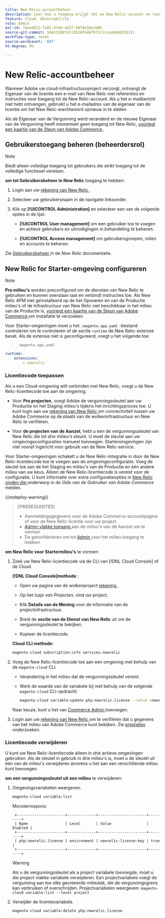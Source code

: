 ```yaml
---
title: New Relic-accountbeheer
description: Leer hoe u toegang krijgt tot uw New Relic-account en toegang, integratie en het gebruik van tools voor uw Adobe Commerce kunt beheren voor een cloud-infrastructuurproject.
feature: Cloud, Observability
role: Admin
exl-id: 7aeedd12-7a81-47eb-a82f-3079e16ecb06
source-git-commit: 5b633108f4113b26f6487073c1ccedebb632b111
workflow-type: tm+mt
source-wordcount: '687'
ht-degree: 0%

---
```


# New Relic-accountbeheer

Wanneer Adobe uw cloud-infrastructuurproject verzorgt, ontvangt de Eigenaar van de licentie een e-mail van New Relic met referenties en instructies voor toegang tot de New Relic-account. Als u het e-mailbericht niet hebt ontvangen, gebruikt u het e-mailadres van de eigenaar van de licentie om het New Relic-wachtwoord opnieuw in te stellen.

Als de Eigenaar van de Vergunning werd veranderd en de nieuwe Eigenaar van de Vergunning heeft momenteel geen toegang tot New Relic, [ voorlegt een kaartje van de Steun van Adobe Commerce ](https://experienceleague.adobe.com/docs/commerce-knowledge-base/kb/help-center-guide/magento-help-center-user-guide.html#submit-ticket).

## Gebruikerstoegang beheren (beheerdersrol)

>[!NOTE]
>
>Biedt alleen volledige toegang tot gebruikers die strikt toegang tot de volledige functieset vereisen.

**om tot Gebruikersbeheer in New Relic** toegang te hebben:

1. Login aan uw [ rekening van New Relic ](https://login.newrelic.com/login).

1. Selecteer uw gebruikersnaam in de navigatie linksonder.

1. Klik op **[!UICONTROL Administration]** en selecteer een van de volgende opties in de lijst:

   - **[!UICONTROL User management]** om een gebruiker toe te voegen en actieve gebruikers en uitnodigingen in behandeling te beheren.

   - **[!UICONTROL Access management]** om gebruikersgroepen, rollen en accounts te beheren.

Zie [ Gebruikersbeheer ](https://docs.newrelic.com/docs/accounts/accounts-billing/new-relic-one-user-management/user-management-ui-and-tasks/) in de _New Relic_ documentatie.

## New Relic for Starter-omgeving configureren

>[!NOTE]
>
>**Pro milieu&#39;s** worden preconfigured om de diensten van New Relic te gebruiken en kunnen overslaan laat en verbindt instructies toe. Als New Relic APM niet geïnstalleerd op de het Opvoeren en van de Productie milieu&#39;s of de Infrastructuur van New Relic niet beschikbaar in het milieu van de Productie is, [ voorlegt een kaartje van de Steun van Adobe Commerce ](https://experienceleague.adobe.com/docs/commerce-knowledge-base/kb/help-center-guide/magento-help-center-user-guide.html#submit-ticket) om installatie te verzoeken.

Voor Starter-omgevingen moet u het `.magento.app.yaml` -bestand controleren om te controleren of de sectie `runtime` de New Relic-extensie bevat. Als de extensie niet is geconfigureerd, voegt u het volgende toe:

> `.magento.app.yaml`

```yaml
runtime:
    extensions:
        - newrelic
```

### Licentiecode toepassen

Als u een Cloud-omgeving wilt verbinden met New Relic, voegt u de New Relic-licentiecode toe aan de omgeving.

- Voor **Pro projecten**, voegt Adobe de vergunningssleutel aan uw Productie en het Staging milieu&#39;s tijdens het inrichtingsproces toe. U kunt login aan uw [ rekening van New Relic ](https://login.newrelic.com/login) om connectiviteit tussen uw Adobe Commerce op de plaats van de wolkeninfrastructuur en New Relic te verifiëren.

- Voor **de projecten van de Aanzet**, hebt u een de vergunningssleutel van New Relic die tot _drie_ milieu&#39;s steunt. U moet de sleutel aan uw omgevingsconfiguraties manueel toevoegen. Starteromgevingen zijn niet vooraf ingericht voor gebruik van de New Relic-service.

Voor Starter-omgevingen schakelt u de New Relic-integratie in door de New Relic-licentiecode toe te voegen aan de omgevingsconfiguratie. Voeg de sleutel toe aan de het Staging en milieu&#39;s van de Productie en één andere milieu van uw keus. Alleen de New Relic-licentiecode is vereist voor de configuratie. U kunt informatie over extra configuratieopties in [ New Relic vinden die ](https://experienceleague.adobe.com/docs/commerce-admin/config/general/new-relic-reporting.html) onderwerp in de _Gids van de Gebruiker van Adobe Commerce_ melden.

{{redeploy-warning}}

>[!PREREQUISITES]
>
>- Aanmeldingsgegevens voor de Adobe Commerce-accountpagina of voor de New Relic-licentie voor uw project
>- [ Admin-vlakke toegang ](../project/user-access.md) aan de milieu&#39;s van de Aanzet om te vormen
>- De geloofsbrieven om tot [ Admin ](https://experienceleague.adobe.com/docs/commerce-admin/systems/user-accounts/permissions.html) voor het milieu toegang te hebben

**om New Relic voor Startermilieu&#39;s** te vormen:

1. Zoek uw New Relic-licentiecode via de CLI van [!DNL Cloud Console] of de Cloud.

   **[!DNL Cloud Console]methode** :

   - Open uw pagina van de wolkenproject [ rekening ](https://accounts.magento.cloud/user).

   - Op het _lusje van Projecten_, vind uw project.

   - Klik **Details van de Mening** voor de informatie van de projectinfrastructuur.

   - Breid de **sectie van de Dienst van New Relic** uit om de vergunningssleutel te bekijken.

   - Kopieer de licentiecode.

   **Cloud CLI methode**:

   ```bash
   magento-cloud subscription:info services.newrelic
   ```

1. Voeg de New Relic-licentiecode toe aan een omgeving met behulp van de `magento-cloud` CLI.

   - Verandering in het milieu dat de vergunningssleutel vereist.
   - Werk de waarde van de variabele bij met behulp van de volgende `magento-cloud` CLI-opdracht:

     ```bash
     magento-cloud variable:update php:newrelic.license --value <newrelic-license-key>
     ```

   Naar keuze, kunt u het van [ Commerce Admin ](https://experienceleague.adobe.com/docs/commerce-admin/start/reporting/new-relic-reporting.html#step-3%3A-configure-your-store) toevoegen.

1. Login aan uw [ rekening van New Relic ](https://login.newrelic.com/login) om te verifiëren dat u gegevens van het milieu van Adobe Commerce kunt bekijken. Zie [ prestaties ](investigate-performance.md) onderzoeken.

### Licentiecode verwijderen

U kunt uw New Relic-licentiecode alleen in drie actieve omgevingen gebruiken. Als de sleutel in gebruik in drie milieu&#39;s is, moet u de sleutel uit één van de milieu&#39;s verwijderen alvorens u het aan een verschillende milieu kunt toevoegen.

**om een vergunningssleutel uit een milieu** te verwijderen:

1. Omgevingsvariabelen weergeven.

   ```bash
   magento-cloud variable:list
   ```

   Monsterrespons:

   ```
    +----------------------+-------------+----------------------+---------+
    | Name                 | Level       | Value                | Enabled |
    +----------------------+-------------+----------------------+---------+
    | php:newrelic.license | environment | newrelic-license-key | true    |
    +----------------------+-------------+----------------------+---------+
   ```

   >[!WARNING]
   >
   >Als u de vergunningssleutel als a _project_ variabele toevoegde, moet u die project-vlakke variabele verwijderen. Een projectvariabele voegt de vergunning aan _toe elke_ gecreeerde milieutak, die de vergunningsgrens kan verbruiken of overschrijden. Projectvariabelen weergeven: `magento-cloud variable:list --level project`

1. Verwijder de licentievariabele.

   ```bash
   magento-cloud variable:delete php:newrelic.license
   ```

